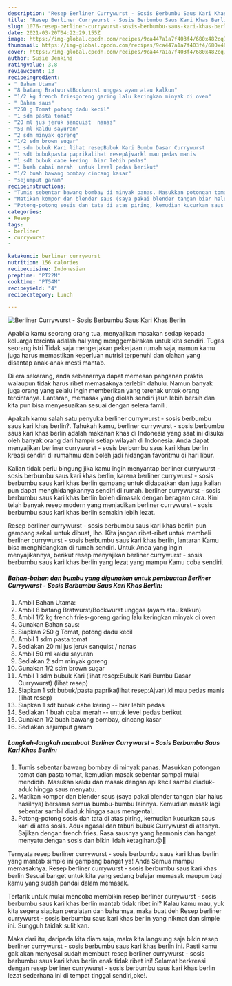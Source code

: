 ```yaml
---
description: "Resep Berliner Currywurst - Sosis Berbumbu Saus Kari Khas Berlin yang nikmat Untuk Jualan"
title: "Resep Berliner Currywurst - Sosis Berbumbu Saus Kari Khas Berlin yang nikmat Untuk Jualan"
slug: 1076-resep-berliner-currywurst-sosis-berbumbu-saus-kari-khas-berlin-yang-nikmat-untuk-jualan
date: 2021-03-20T04:22:29.155Z
image: https://img-global.cpcdn.com/recipes/9ca447a1a7f403f4/680x482cq70/berliner-currywurst-sosis-berbumbu-saus-kari-khas-berlin-foto-resep-utama.jpg
thumbnail: https://img-global.cpcdn.com/recipes/9ca447a1a7f403f4/680x482cq70/berliner-currywurst-sosis-berbumbu-saus-kari-khas-berlin-foto-resep-utama.jpg
cover: https://img-global.cpcdn.com/recipes/9ca447a1a7f403f4/680x482cq70/berliner-currywurst-sosis-berbumbu-saus-kari-khas-berlin-foto-resep-utama.jpg
author: Susie Jenkins
ratingvalue: 3.8
reviewcount: 13
recipeingredient:
- " Bahan Utama"
- "8 batang BratwurstBockwurst unggas ayam atau kalkun"
- "1/2 kg french friesgoreng garing lalu keringkan minyak di oven"
- " Bahan saus"
- "250 g Tomat potong dadu kecil"
- "1 sdm pasta tomat"
- "20 ml jus jeruk sanquist  nanas"
- "50 ml kaldu sayuran"
- "2 sdm minyak goreng"
- "1/2 sdm brown sugar"
- "1 sdm bubuk Kari lihat resepBubuk Kari Bumbu Dasar Currywurst           lihat resep"
- "1 sdt bubukpasta paprikalihat resepAjvarkl mau pedas manis           lihat resep"
- "1 sdt bubuk cabe kering  biar lebih pedas"
- "1 buah cabai merah  untuk level pedas berikut"
- "1/2 buah bawang bombay cincang kasar"
- "sejumput garam"
recipeinstructions:
- "Tumis sebentar bawang bombay di minyak panas. Masukkan potongan tomat dan pasta tomat, kemudian masak sebentar sampai mulai mendidih. Masukan kaldu dan masak dengan api kecil sambil diaduk-aduk hingga saus menyatu."
- "Matikan kompor dan blender saus (saya pakai blender tangan biar halus hasilnya) bersama semua bumbu-bumbu lainnya. Kemudian masak lagi sebentar sambil diaduk hingga saus mengental."
- "Potong-potong sosis dan tata di atas piring, kemudian kucurkan saus kari di atas sosis. Aduk ngasal dan taburi bubuk Currywurst di atasnya. Sajikan dengan french fries. Rasa sausnya yang harmonis dan hangat menyatu dengan sosis dan bikin lidah ketagihan.😙🤗"
categories:
- Resep
tags:
- berliner
- currywurst
- 

katakunci: berliner currywurst  
nutrition: 156 calories
recipecuisine: Indonesian
preptime: "PT22M"
cooktime: "PT54M"
recipeyield: "4"
recipecategory: Lunch

---
```



![Berliner Currywurst - Sosis Berbumbu Saus Kari Khas Berlin](https://img-global.cpcdn.com/recipes/9ca447a1a7f403f4/680x482cq70/berliner-currywurst-sosis-berbumbu-saus-kari-khas-berlin-foto-resep-utama.jpg)

Apabila kamu seorang orang tua, menyajikan masakan sedap kepada keluarga tercinta adalah hal yang menggembirakan untuk kita sendiri. Tugas seorang istri Tidak saja mengerjakan pekerjaan rumah saja, namun kamu juga harus memastikan keperluan nutrisi terpenuhi dan olahan yang disantap anak-anak mesti mantab.

Di era  sekarang, anda sebenarnya dapat memesan panganan praktis walaupun tidak harus ribet memasaknya terlebih dahulu. Namun banyak juga orang yang selalu ingin memberikan yang terenak untuk orang tercintanya. Lantaran, memasak yang diolah sendiri jauh lebih bersih dan kita pun bisa menyesuaikan sesuai dengan selera famili. 



Apakah kamu salah satu penyuka berliner currywurst - sosis berbumbu saus kari khas berlin?. Tahukah kamu, berliner currywurst - sosis berbumbu saus kari khas berlin adalah makanan khas di Indonesia yang saat ini disukai oleh banyak orang dari hampir setiap wilayah di Indonesia. Anda dapat menyajikan berliner currywurst - sosis berbumbu saus kari khas berlin kreasi sendiri di rumahmu dan boleh jadi hidangan favoritmu di hari libur.

Kalian tidak perlu bingung jika kamu ingin menyantap berliner currywurst - sosis berbumbu saus kari khas berlin, karena berliner currywurst - sosis berbumbu saus kari khas berlin gampang untuk didapatkan dan juga kalian pun dapat menghidangkannya sendiri di rumah. berliner currywurst - sosis berbumbu saus kari khas berlin boleh dimasak dengan beragam cara. Kini telah banyak resep modern yang menjadikan berliner currywurst - sosis berbumbu saus kari khas berlin semakin lebih lezat.

Resep berliner currywurst - sosis berbumbu saus kari khas berlin pun gampang sekali untuk dibuat, lho. Kita jangan ribet-ribet untuk membeli berliner currywurst - sosis berbumbu saus kari khas berlin, lantaran Kamu bisa menghidangkan di rumah sendiri. Untuk Anda yang ingin menyajikannya, berikut resep menyajikan berliner currywurst - sosis berbumbu saus kari khas berlin yang lezat yang mampu Kamu coba sendiri.

<!--inarticleads1-->

##### Bahan-bahan dan bumbu yang digunakan untuk pembuatan Berliner Currywurst - Sosis Berbumbu Saus Kari Khas Berlin:

1. Ambil  Bahan Utama:
1. Ambil 8 batang Bratwurst/Bockwurst unggas (ayam atau kalkun)
1. Ambil 1/2 kg french fries-goreng garing lalu keringkan minyak di oven
1. Gunakan  Bahan saus:
1. Siapkan 250 g Tomat, potong dadu kecil
1. Ambil 1 sdm pasta tomat
1. Sediakan 20 ml jus jeruk sanquist / nanas
1. Ambil 50 ml kaldu sayuran
1. Sediakan 2 sdm minyak goreng
1. Gunakan 1/2 sdm brown sugar
1. Ambil 1 sdm bubuk Kari (lihat resep:Bubuk Kari Bumbu Dasar Currywurst)           (lihat resep)
1. Siapkan 1 sdt bubuk/pasta paprika(lihat resep:Ajvar),kl mau pedas manis           (lihat resep)
1. Siapkan 1 sdt bubuk cabe kering -- biar lebih pedas
1. Sediakan 1 buah cabai merah -- untuk level pedas berikut
1. Gunakan 1/2 buah bawang bombay, cincang kasar
1. Sediakan sejumput garam




<!--inarticleads2-->

##### Langkah-langkah membuat Berliner Currywurst - Sosis Berbumbu Saus Kari Khas Berlin:

1. Tumis sebentar bawang bombay di minyak panas. Masukkan potongan tomat dan pasta tomat, kemudian masak sebentar sampai mulai mendidih. Masukan kaldu dan masak dengan api kecil sambil diaduk-aduk hingga saus menyatu.
1. Matikan kompor dan blender saus (saya pakai blender tangan biar halus hasilnya) bersama semua bumbu-bumbu lainnya. Kemudian masak lagi sebentar sambil diaduk hingga saus mengental.
1. Potong-potong sosis dan tata di atas piring, kemudian kucurkan saus kari di atas sosis. Aduk ngasal dan taburi bubuk Currywurst di atasnya. Sajikan dengan french fries. Rasa sausnya yang harmonis dan hangat menyatu dengan sosis dan bikin lidah ketagihan.😙🤗




Ternyata resep berliner currywurst - sosis berbumbu saus kari khas berlin yang mantab simple ini gampang banget ya! Anda Semua mampu memasaknya. Resep berliner currywurst - sosis berbumbu saus kari khas berlin Sesuai banget untuk kita yang sedang belajar memasak maupun bagi kamu yang sudah pandai dalam memasak.

Tertarik untuk mulai mencoba membikin resep berliner currywurst - sosis berbumbu saus kari khas berlin mantab tidak ribet ini? Kalau kamu mau, yuk kita segera siapkan peralatan dan bahannya, maka buat deh Resep berliner currywurst - sosis berbumbu saus kari khas berlin yang nikmat dan simple ini. Sungguh taidak sulit kan. 

Maka dari itu, daripada kita diam saja, maka kita langsung saja bikin resep berliner currywurst - sosis berbumbu saus kari khas berlin ini. Pasti kamu gak akan menyesal sudah membuat resep berliner currywurst - sosis berbumbu saus kari khas berlin enak tidak ribet ini! Selamat berkreasi dengan resep berliner currywurst - sosis berbumbu saus kari khas berlin lezat sederhana ini di tempat tinggal sendiri,oke!.

